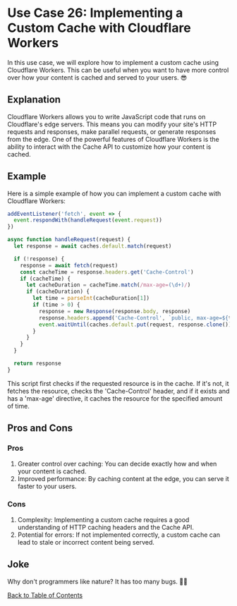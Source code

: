 # Use Case 26: Implementing a Custom Cache with Cloudflare Workers

In this use case, we will explore how to implement a custom cache using Cloudflare Workers. This can be useful when you want to have more control over how your content is cached and served to your users. 😎

## Explanation

Cloudflare Workers allows you to write JavaScript code that runs on Cloudflare's edge servers. This means you can modify your site's HTTP requests and responses, make parallel requests, or generate responses from the edge. One of the powerful features of Cloudflare Workers is the ability to interact with the Cache API to customize how your content is cached.

## Example

Here is a simple example of how you can implement a custom cache with Cloudflare Workers:

```javascript
addEventListener('fetch', event => {
  event.respondWith(handleRequest(event.request))
})

async function handleRequest(request) {
  let response = await caches.default.match(request)

  if (!response) {
    response = await fetch(request)
    const cacheTime = response.headers.get('Cache-Control')
    if (cacheTime) {
      let cacheDuration = cacheTime.match(/max-age=(\d+)/)
      if (cacheDuration) {
        let time = parseInt(cacheDuration[1])
        if (time > 0) {
          response = new Response(response.body, response)
          response.headers.append('Cache-Control', `public, max-age=${time}`)
          event.waitUntil(caches.default.put(request, response.clone()))
        }
      }
    }
  }

  return response
}
```

This script first checks if the requested resource is in the cache. If it's not, it fetches the resource, checks the 'Cache-Control' header, and if it exists and has a 'max-age' directive, it caches the resource for the specified amount of time.

## Pros and Cons

### Pros

1. Greater control over caching: You can decide exactly how and when your content is cached.
2. Improved performance: By caching content at the edge, you can serve it faster to your users.

### Cons

1. Complexity: Implementing a custom cache requires a good understanding of HTTP caching headers and the Cache API.
2. Potential for errors: If not implemented correctly, a custom cache can lead to stale or incorrect content being served.

## Joke

Why don't programmers like nature? It has too many bugs. 🐛😂

[Back to Table of Contents](table_of_contents.md)